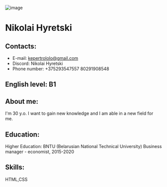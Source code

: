 ![image](https://sun9-26.userapi.com/impf/c840138/v840138094/43c85/kuIKs33UAQc.jpg?size=720x1080&quality=96&sign=071735fde3532f81d04860550f82fed1&type=album)
# Nikolai Hyretski
## Contacts: 
* E-mail: kepertrololo@gmail.com
* Discord: Nikolai Hyretski 
* Phone number: +375293547557 80291908548
## English  level: B1
## About me: 
I'm 30 y.o. I want to gain new knowledge and I am able in a new field for me. 
## Education: 
Higher Education: BNTU (Belarusian National Technical University) Business manager - economist, 2015-2020
## Skills:
HTML,CSS
